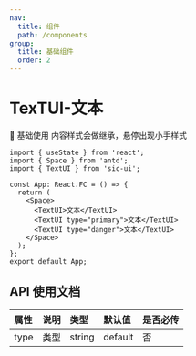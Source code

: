 ```yaml
---
nav:
  title: 组件
  path: /components
group:
  title: 基础组件
  order: 2
---
```


# TexTUI-文本

💎 基础使用
内容样式会做继承，悬停出现小手样式

```tsx
import { useState } from 'react';
import { Space } from 'antd';
import { TextUI } from 'sic-ui';

const App: React.FC = () => {
  return (
    <Space>
      <TextUI>文本</TextUI>
      <TextUI type="primary">文本</TextUI>
      <TextUI type="danger">文本</TextUI>
    </Space>
  );
};
export default App;
```

## API 使用文档

<font size=1>

| 属性 | 说明 | 类型   | 默认值  | 是否必传 |
| :--- | :--- | :----- | :------ | :------- |
| type | 类型 | string | default | 否       |

</font>
